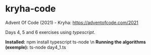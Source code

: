 # kryha-code
Advent Of Code (2021) - Kryha: https://adventofcode.com/2021

Days 4, 5 and 6 exercises using *typescript*.

**Installed:** npm install typescript ts-node \n
**Running the algorithms (exemple):** ts-node day4_1.ts
